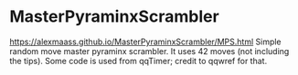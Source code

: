 # MasterPyraminxScrambler
https://alexmaass.github.io/MasterPyraminxScrambler/MPS.html
Simple random move master pyraminx scrambler. 
It uses 42 moves (not including the tips).
Some code is used from qqTimer; credit to qqwref for that.

